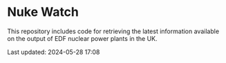 # Nuke Watch

This repository includes code for retrieving the latest information available on the output of EDF nuclear power plants in the UK.

Last updated: 2024-05-28 17:08